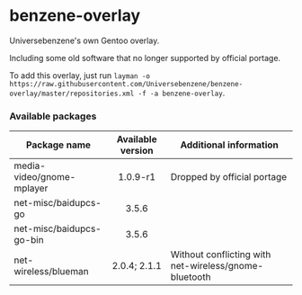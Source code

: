 # benzene-overlay
Universebenzene's own Gentoo overlay.

Including some old software that no longer supported by official portage.

To add this overlay, just run `layman -o https://raw.githubusercontent.com/Universebenzene/benzene-overlay/master/repositories.xml -f -a benzene-overlay`.

### Available packages

Package name | Available version | Additional information
------------ | :---------------: | ----------------------
media-video/gnome-mplayer | 1.0.9-r1     | Dropped by official portage
net-misc/baidupcs-go      | 3.5.6        |
net-misc/baidupcs-go-bin  | 3.5.6        |
net-wireless/blueman      | 2.0.4; 2.1.1 | Without conflicting with net-wireless/gnome-bluetooth
